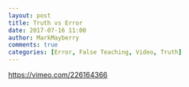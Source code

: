 ```yaml
---
layout: post
title: Truth vs Error
date: 2017-07-16 11:00
author: MarkMayberry
comments: true
categories: [Error, False Teaching, Video, Truth]
---
```

https://vimeo.com/226164366
